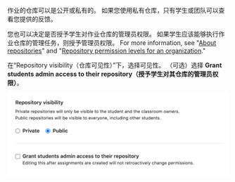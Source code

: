作业的仓库可以是公开或私有的。 如果您使用私有仓库，只有学生或团队可以查看您提供的反馈。

您也可以决定是否授予学生对作业仓库的管理员权限。 如果学生应该能够执行作业仓库的管理任务，则授予管理员权限。 For more information, see "[About repositories](/repositories/creating-and-managing-repositories/about-repositories#about-repository-visibility)" and "[Repository permission levels for an organization](/organizations/managing-access-to-your-organizations-repositories/repository-permission-levels-for-an-organization)."

在“Repository visibility（仓库可见性）”下，选择可见性。 （可选）选择 **Grant students admin access to their repository（授予学生对其仓库的管理员权限）**。

<div class="procedural-image-wrapper">
  <img alt="作业仓库的可见性选项" class="procedural-image-wrapper" src="/assets/images/help/classroom/assignments-choose-repository-visibility.png">
</div>

